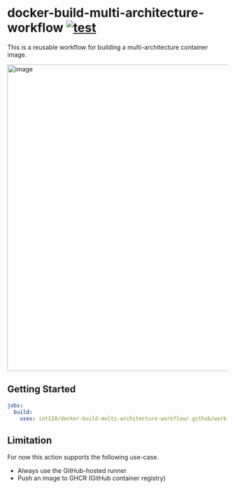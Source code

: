 # docker-build-multi-architecture-workflow [![test](https://github.com/int128/docker-build-multi-architecture-workflow/actions/workflows/test.yaml/badge.svg)](https://github.com/int128/docker-build-multi-architecture-workflow/actions/workflows/test.yaml)

This is a reusable workflow for building a multi-architecture container image.

<img width="700" alt="image" src="https://user-images.githubusercontent.com/321266/209787155-1948c19e-6e78-4ec2-bfae-a288d8efed5e.png">

## Getting Started

```yaml
jobs:
  build:
    uses: int128/docker-build-multi-architecture-workflow/.github/workflows/build.yaml@v1
```

## Limitation

For now this action supports the following use-case.

- Always use the GitHub-hosted runner
- Push an image to GHCR (GitHub container registry)

